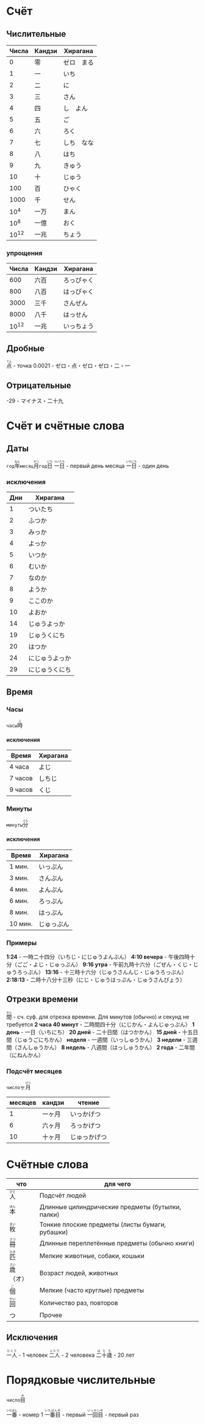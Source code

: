 # Счёт
## Числительные
| Числа     | Кандзи | Хирагана   |
| --------- | ------ | ---------- |
| 0         | 零     | ゼロ　まる |
| 1         | 一     | いち       |
| 2         | 二     | に         |
| 3         | 三     | さん       |
| 4         | 四     | し　よん   |
| 5         | 五     | ご         |
| 6         | 六     | ろく       |
| 7         | 七     | しち　なな |
| 8         | 八     | はち       |
| 9         | 九     | きゅう     |
| 10        | 十     | じゅう     |
| 100       | 百     | ひゃく     |
| 1000      | 千     | せん       |
| $10^4$    | 一万   | まん       |
| $10^8$    | 一億   | おく       |
| $10^{12}$ | 一兆   | ちょう     |

### упрощения

| Числа     | Кандзи | Хирагана   |
| --------- | ------ | ---------- |
| 600       | 六百   | ろっぴゃく |
| 800       | 八百   | はっぴゃく |
| 3000      | 三千   | さんぜん   |
| 8000      | 八千   | はっせん   |
| $10^{12}$ | 一兆   | いっちょう |

## Дробные
<ruby>点<rt>てん</rt></ruby> - точка
0.0021 - ゼロ・点・ゼロ・ゼロ・二・一

## Отрицательные
-29 - マイナス・二十九

# Счёт и счётные слова
## Даты
`год`<ruby>年<rt>ねん</rt></ruby>`месяц`<ruby>月<rt>がつ</rt></ruby>`год`<ruby>日<rt>にち</rt></ruby>
<ruby>一日<rt>ついたち</rt></ruby> - первый день месяца
<ruby>一日<rt>いちにち</rt></ruby> - один день

### исключения
| Дни | Хирагана       |
| ----- | -------------- |
| 1     | ついたち       |
| 2     | ふつか         |
| 3     | みっか         |
| 4     | よっか         |
| 5     | いつか         |
| 6     | むいか         |
| 7     | なのか         |
| 8     | ようか         |
| 9     | ここのか       |
| 10    | よおか         |
| 14    | じゅうよっか   |
| 19    | じゅうくにち   |
| 20    | はつか         |
| 24    | にじゅうよっか |
| 29    | にじゅうくにち | 

## Время
### Часы
`часы`<ruby>時<rt>じ</rt></ruby>

#### исключения
| Время   | Хирагана |
| ------- | -------- |
| 4 часа  | よじ     |
| 7 часов | しちじ   |
| 9 часов | くじ     | 

### Минуты
`минуты`<ruby>分<rt>ふん</rt></ruby>

#### исключения
| Время   | Хирагана   |
| ------- | ---------- |
| 1 мин.  | いっぷん   |
| 3 мин.  | さんぷん   |
| 4 мин.  | よんぷん   |
| 6 мин.  | ろっぷん   |
| 8 мин.  | はっぷん   |
| 10 мин. | じゅっぷん |

### Примеры
**1:24** - 一時二十四分（いちじ・にじゅうよんぷん）
**4:10 вечера** - 午後四時十分（ごご・よじ・じゅっぷん）
**9:16 утра** - 午前九時十六分（ごぜん・くじ・じゅうろっぷん）
**13:16** - 十三時十六分（じゅうさんんじ・じゅうろっぷん）
**2:18:13** - 二時十八分十三秒（にじ・じゅうはっぷん・じゅうさんびょう）

## Отрезки времени

<ruby>間<rt>かん</rt></ruby> - сч. суф. для отрезка времени. Для минутов (обычно) и секунд не требуется
**2 часа 40 минут** - 二時間四十分（にじかん・よんじゅっぷん）
**1 день** - 一日（いちにち）
**20 дней** - 二十日間（はつかかん）
**15 дней** - 十五日間（じゅうごにちかん）
**неделя** - 一週間（いっしゅうかん）
**3 недели** - 三週間（さんしゅうかん）
**8 недель** - 八週間（はっしゅうかん）
**2 года** - 二年間（にねんかん）

### Подсчёт месяцев
`число`ヶ<ruby>月<rt>げつ</rt></ruby>

| месяцев | кандзи | чтение       |
| ------- | ------ | ------------ |
| 1       | 一ヶ月 | いっかげつ   |
| 6       | 六ヶ月 | ろっかげつ   |
| 10      | 十ヶ月 | じゅっかげつ | 

# Счётные слова
| что                          | для чего                                         |
| ---------------------------- | ------------------------------------------------ |
| <ruby>人<rt>ひと</rt></ruby> | Подсчёт людей                                    |
| <ruby>本<rt>ほん</rt></ruby> | Длинные цилиндрические предметы (бутылки, палки) |
| <ruby>枚<rt>まい</rt></ruby> | Тонкие плоские предметы (листы бумаги, рубашки)  |
| <ruby>冊<rt>さつ</rt></ruby> | Длинные переплетённые предметы (обычно книги)    |
| <ruby>匹<rt>ひき</rt></ruby> | Мелкие животные, собаки, кошьки                  |
| <ruby>歳<rt>さい</rt></ruby>（オ）| Возраст людей, животных                          |
| <ruby>個<rt>こ</rt></ruby>   | Мелкие (часто круглые) предметы                  |
| <ruby>回<rt>かい</rt></ruby> | Количество раз, повторов                         |
| つ                           | Прочее                                           |

## Исключения
<ruby>一人<rt>ひとり</rt></ruby> - 1 человек
<ruby>二人<rt>ふたり</rt></ruby> - 2 человека
<ruby>二十歳<rt>はたち</rt></ruby> - 20 лет

# Порядковые числительные
`число`<ruby>目<rt>め</rt></ruby>

<ruby>一番<rt>いちばん</rt></ruby> - номер 1
<ruby>一番目<rt>いちばんめ</rt></ruby> - первый
<ruby>一回目<rt>いっかいめ</rt></ruby> - первый раз